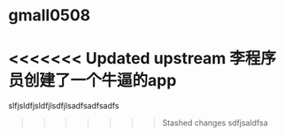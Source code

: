 # gmall0508
<<<<<<< Updated upstream
李程序员创建了一个牛逼的app
=======
slfjsldfjsldfjlsdfjlsadfsadfsadfs
>>>>>>> Stashed changes
sdfjsaldfsa